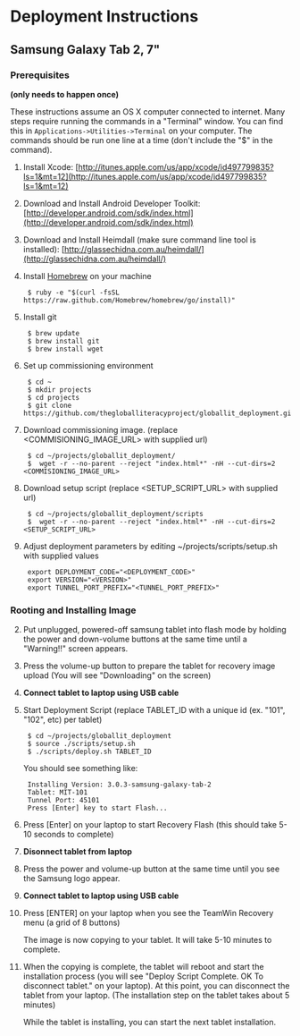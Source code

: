 # Deployment Instructions
## Samsung Galaxy Tab 2, 7"

### Prerequisites 

**(only needs to happen once)**

These instructions assume an OS X computer connected to internet.  Many steps require running the commands in a "Terminal" window.  You can find this in <code>Applications->Utilities->Terminal</code> on your computer.  The commands should be run one line at a time (don't include the "$" in the command).

1. Install Xcode: [http://itunes.apple.com/us/app/xcode/id497799835?ls=1&mt=12](http://itunes.apple.com/us/app/xcode/id497799835?ls=1&mt=12)

3. Download and Install Android Developer Toolkit: [http://developer.android.com/sdk/index.html](http://developer.android.com/sdk/index.html)
4. Download and Install Heimdall (make sure command line tool is installed): [http://glassechidna.com.au/heimdall/](http://glassechidna.com.au/heimdall/)
4. Install [Homebrew](http://brew.sh/) on your machine

        $ ruby -e "$(curl -fsSL https://raw.github.com/Homebrew/homebrew/go/install)"
        

3. Install git

        $ brew update
        $ brew install git
        $ brew install wget


5. Set up commissioning environment

        $ cd ~
        $ mkdir projects
        $ cd projects
        $ git clone https://github.com/thegloballiteracyproject/globallit_deployment.git
        
6. Download commissioning image. (replace <COMMISIONING_IMAGE_URL> with supplied url)

        $ cd ~/projects/globallit_deployment/
        $  wget -r --no-parent --reject "index.html*" -nH --cut-dirs=2 <COMMISIONING_IMAGE_URL>

7. Download setup script (replace <SETUP_SCRIPT_URL> with supplied url)

        $ cd ~/projects/globallit_deployment/scripts
        $  wget -r --no-parent --reject "index.html*" -nH --cut-dirs=2 <SETUP_SCRIPT_URL>

7. Adjust deployment parameters by editing ~/projects/scripts/setup.sh with supplied values

        export DEPLOYMENT_CODE="<DEPLOYMENT_CODE>"
        export VERSION="<VERSION>"
        export TUNNEL_PORT_PREFIX="<TUNNEL_PORT_PREFIX>"

### Rooting and Installing Image

2. Put unplugged, powered-off samsung tablet into flash mode by holding the power and down-volume buttons at the same time until a "Warning!!" screen appears.

3. Press the volume-up button to prepare the tablet for recovery image upload (You will see "Downloading" on the screen)

4. **Connect tablet to laptop using USB cable**

1. Start Deployment Script (replace TABLET_ID with a unique id (ex. "101", "102", etc) per tablet)

        $ cd ~/projects/globallit_deployment
        $ source ./scripts/setup.sh
        $ ./scripts/deploy.sh TABLET_ID


    You should see something like:
    
        Installing Version: 3.0.3-samsung-galaxy-tab-2
        Tablet: MIT-101
        Tunnel Port: 45101
        Press [Enter] key to start Flash...
        
2. Press [Enter] on your laptop to start Recovery Flash (this should take 5-10 seconds to complete)

3. **Disonnect tablet from laptop**

4. Press the power and volume-up button at the same time until you see the Samsung logo appear.

5. **Connect tablet to laptop using USB cable**

6. Press [ENTER] on your laptop when you see the TeamWin Recovery menu (a grid of 8 buttons)

    The image is now copying to your tablet.  It will take 5-10 minutes to complete.

7. When the copying is complete, the tablet will reboot and start the installation process (you will see "Deploy Script Complete. OK To disconnect tablet." on your laptop).  At this point, you can disconnect the tablet from your laptop.  (The installation step on the tablet takes about 5 minutes)

    While the tablet is installing, you can start the next tablet installation.
